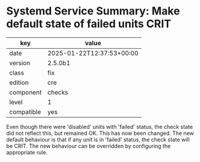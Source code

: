 [//]: # (werk v2)
# Systemd Service Summary: Make default state of failed units CRIT

key        | value
---------- | ---
date       | 2025-01-22T12:37:53+00:00
version    | 2.5.0b1
class      | fix
edition    | cre
component  | checks
level      | 1
compatible | yes

Even though there were 'disabled' units with 'failed' status, the check state did not reflect this, but remained OK.
This has now been changed. The new default behaviour is that if any unit is in 'failed' status, the check state will be CRIT.
The new behaviour can be overridden by configuring the appropriate rule.
